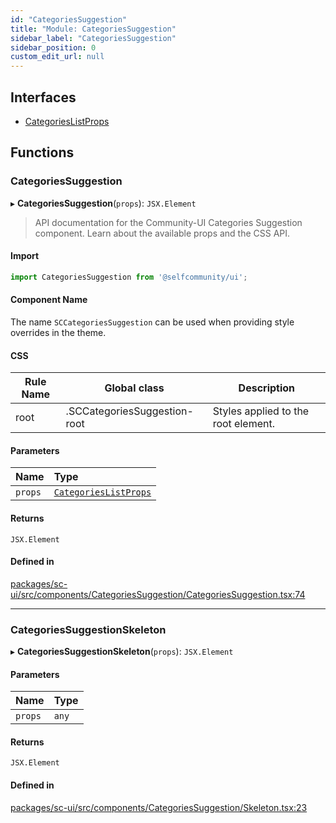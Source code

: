 ```yaml
---
id: "CategoriesSuggestion"
title: "Module: CategoriesSuggestion"
sidebar_label: "CategoriesSuggestion"
sidebar_position: 0
custom_edit_url: null
---
```


## Interfaces

- [CategoriesListProps](../interfaces/CategoriesSuggestion.CategoriesListProps)

## Functions

### CategoriesSuggestion

▸ **CategoriesSuggestion**(`props`): `JSX.Element`

> API documentation for the Community-UI Categories Suggestion component. Learn about the available props and the CSS API.

#### Import
```jsx
import CategoriesSuggestion from '@selfcommunity/ui';
```
#### Component Name
The name `SCCategoriesSuggestion` can be used when providing style overrides in the theme.

#### CSS

|Rule Name|Global class|Description|
|---|---|---|
|root|.SCCategoriesSuggestion-root|Styles applied to the root element.|

#### Parameters

| Name | Type |
| :------ | :------ |
| `props` | [`CategoriesListProps`](../interfaces/CategoriesSuggestion.CategoriesListProps) |

#### Returns

`JSX.Element`

#### Defined in

[packages/sc-ui/src/components/CategoriesSuggestion/CategoriesSuggestion.tsx:74](https://github.com/selfcommunity/community-ui/blob/7897031/packages/sc-ui/src/components/CategoriesSuggestion/CategoriesSuggestion.tsx#L74)

___

### CategoriesSuggestionSkeleton

▸ **CategoriesSuggestionSkeleton**(`props`): `JSX.Element`

#### Parameters

| Name | Type |
| :------ | :------ |
| `props` | `any` |

#### Returns

`JSX.Element`

#### Defined in

[packages/sc-ui/src/components/CategoriesSuggestion/Skeleton.tsx:23](https://github.com/selfcommunity/community-ui/blob/7897031/packages/sc-ui/src/components/CategoriesSuggestion/Skeleton.tsx#L23)

